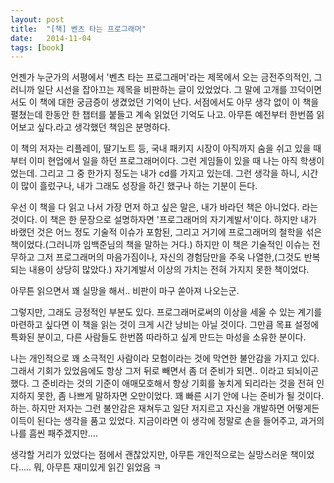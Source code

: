 ```yaml
---
layout: post
title:  "[책] 벤츠 타는 프로그래머"
date:   2014-11-04
tags: [book]
---
```


언젠가 누군가의 서평에서 '벤츠 타는 프로그래머'라는 제목에서 오는 금전주의적인, 그러니까 일단 시선을 잡아끄는 제목을 비판하는 글이 있었었다. 그 말에 고개를 끄덕이면서도 이 책에 대한 궁금증이 생겼었던 기억이 난다. 서점에서도 아무 생각 없이 이 책을 펼쳤는데 한동안 한 챕터를 붙들고 계속 읽었던 기억도 나고. 아무튼 예전부터 한번쯤 읽어보고 싶다.라고 생각했던 책임은 분명하다. 

  이 책의 저자는 리플레이, 딸기노트 등, 국내 패키지 시장이 아직까지 숨을 쉬고 있을 때부터 이미 현업에서 일을 하던 프로그래머이다. 그런 게임들이 있을 때 나는 아직 학생이었는데. 그리고 그 중 한가지 정도는 내가 cd를 가지고 있는데. 그런 생각을 하니, 시간이 많이 흘렀구나, 내가 그래도 성장을 하긴 했구나 하는 기분이 든다. 

  우선 이 책을 다 읽고 나서 가장 먼저 하고 싶은 말은, 내가 바라던 책은 아니었다. 라는 것이다. 이 책은 한 문장으로 설명하자면 '프로그래머의 자기계발서'이다. 하지만 내가 바랬던 것은 어느 정도 기술적 이슈가 포함된, 그리고 거기에 프로그래머의 철학을 섞은 책이었다.(그러니까 임백준님의 책을 말하는 거다.) 하지만 이 책은 기술적인 이슈는 전무하고 그저 프로그래머의 마음가짐이나, 자신의 경험담만을 주욱 나열한,(그것도 반복되는 내용이 상당히 많았다.) 자기계발서 이상의 가치는 전혀 가지지 못한 책이었다. 

  아무튼 읽으면서 꽤 실망을 해서.. 비판이 마구 쏟아져 나오는군. 

  그렇지만, 그래도 긍정적인 부분도 있다. 프로그래머로써의 이상을 세울 수 있는 계기를 마련하고 싶다면 이 책을 읽는 것이 크게 시간 낭비는 아닐 것이다. 그만큼 목표 설정에 특화된 분이고, 다른 사람들도 한번쯤 따라하고 싶게 만드는 마성을 소유한 분이다. 

  나는 개인적으로 꽤 소극적인 사람이라 모험이라는 것에 막연한 불안감을 가지고 있다. 그래서 기회가 있었음에도 항상 그저 뒤로 빼면서 좀 더 준비가 되면.. 이라고 되뇌이곤 했다. 그 준비라는 것의 기준이 애매모호해서 항상 기회를 놓치게 되리라는 것을 전혀 인지하지 못한, 좀 나쁘게 말하자면 오만이었다. 꽤 빠른 시기 안에 나는 준비가 될 것이다. 하는. 하지만 저자는 그런 불안감은 재쳐두고 일단 저지르고 자신을 개발하면 어떻게든 이득이 된다는 생각을 품고 있었다. 지금이라면 이 생각에 정말로 손을 들어주고, 과거의 나를 흠씬 패주겠지만.... 

  생각할 거리가 있었다는 점에서 괜찮았지만, 아무튼 개인적으로는 실망스러운 책이었다..... 뭐, 아무튼 재미있게 읽긴 읽었음 ㅋ